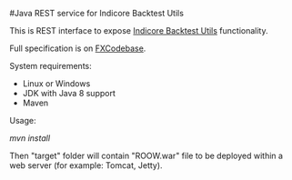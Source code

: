 #Java REST service for Indicore Backtest Utils

This is REST interface to expose [Indicore Backtest Utils](http://fxcodebase.com/wiki/index.php/Indicore_Backtest_Utils) functionality.

Full specification is on [FXCodebase](http://fxcodebase.com/wiki/index.php/Indicore_Backtest_Docker).

System requirements:
- Linux or Windows
- JDK with Java 8 support
- Maven

Usage:

*mvn install*

Then "target" folder will contain "ROOW.war" file to be deployed within a web server (for example: Tomcat, Jetty).
